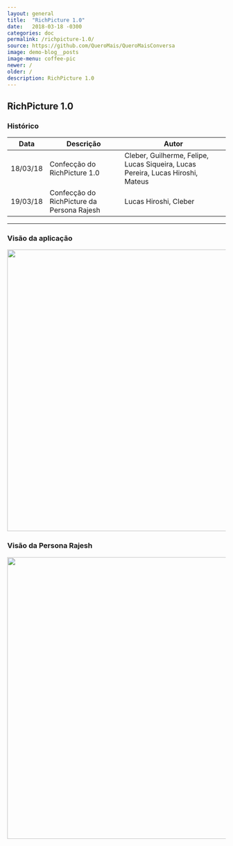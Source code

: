 ```yaml
---
layout: general
title:  "RichPicture 1.0"
date:   2018-03-18 -0300
categories: doc
permalink: /richpicture-1.0/
source: https://github.com/QueroMais/QueroMaisConversa
image: demo-blog__posts
image-menu: coffee-pic
newer: /
older: /
description: RichPicture 1.0
---
```


## RichPicture 1.0


### Histórico

| Data | Descrição | Autor |
|-|-|-|
|18/03/18|Confecção do RichPicture 1.0|Cleber, Guilherme, Felipe, Lucas Siqueira, Lucas Pereira, Lucas Hiroshi, Mateus|
|19/03/18|Confecção do RichPicture da Persona Rajesh|Lucas Hiroshi, Cleber|

___

### Visão da aplicação

<img src="{{site.baseurl}}/assets/images/richpicture_version/richpicture_1.0.png" width="650;"/>


### Visão da Persona Rajesh

<img src="{{site.baseurl}}/assets/images/richpicture_version/persona_rajesh.jpg" width="650;"/>
